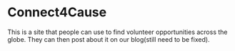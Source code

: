 # Connect4Cause
This is a site that people can use to find volunteer opportunities across the globe. 
They can then post about it on our blog(still need to be fixed).
